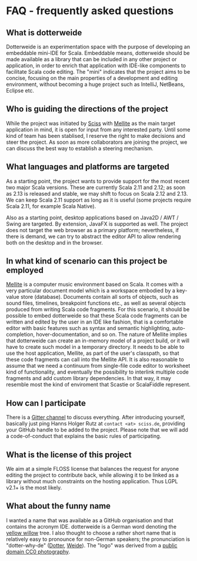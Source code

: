 # FAQ - frequently asked questions

## What is dotterweide

Dotterweide is an experimentation space with the purpose of developing an embeddable mini-IDE for Scala. Embeddable means, dotterweide
should be made available as a library that can be included in any other project or application, in order to enrich that application
with IDE-like components to facilitate Scala code editing. The "mini" indicates that the project aims to be concise, focusing on the main
properties of a development and editing environment, without becoming a huge project such as IntelliJ, NetBeans, Eclipse etc.

## Who is guiding the directions of the project

While the project was initiated by [Sciss](https://github.com/Sciss/) with [Mellite](https://github.com/Sciss/Mellite/) as the main
target application in mind, it is open for input from any interested party. Until some kind of team has been stablised, I reserve the
right to make decisions and steer the project. As soon as more collaborators are joining the project, we can discuss the best way
to establish a steering mechanism.

## What languages and platforms are targeted

As a starting point, the project wants to provide support for the most recent two major Scala versions. These are currently Scala 2.11 
and 2.12; as soon as 2.13 is released and stable, we may shift to focus on Scala 2.12 and 2.13. We can keep Scala 2.11 support as long as
it is useful (some projects require Scala 2.11, for example Scala Native).

Also as a starting point, desktop applications based on Java2D / AWT / Swing are targeted. By extension, JavaFX is supported as well. The
project does not target the web browser as a primary platform; nevertheless, if there is demand, we can try to abstract the editor API to
allow rendering both on the desktop and in the browser.

## In what kind of scenario can this project be employed

[Mellite](https://github.com/Sciss/Mellite/) is a computer music environment based on Scala. It comes with a very particular document
model which is a workspace embodied by a key-value store (database). Documents contain all sorts of objects, such as sound files,
timelines, breakpoint functions etc., as well as several objects produced from writing Scala code fragments. For this scenario, it should
be possible to embed dotterweide so that these Scala code fragments can be written and edited by the user in an IDE like fashion, that is
a comfortable editor with basic features such as syntax and semantic highlighting, auto-completion, hover-documentation, and so on. The
nature of Mellite implies that dotterweide can create an in-memory model of a project build, or it will have to create such model in
a temporary directory. It needs to be able to use the host application, Mellite, as part of the user's classpath, so that these code
fragments can call into the Mellite API. It is also reasonable to assume that we need a continuum from single-file code editor to
worksheet kind of functionality, and eventually the possibility to interlink multiple code fragments and add custom library dependencies.
In that way, it may resemble most the kind of enviroment that Scastie or ScalaFiddle represent.

## How can I participate

There is a [Gitter channel](https://gitter.im/dotterweide/dotterweide-org) to discuss everything. After introducing yourself, basically
just ping Hanns Holger Rutz at `contact <at> sciss.de`, providing your GitHub handle to be added to the project. Please note that we
will add a code-of-conduct that explains the basic rules of participating.

## What is the license of this project

We aim at a simple FLOSS license that balances the request for anyone editing the project to contribute back, while allowing it to be
linked as a library without much constraints on the hosting application. Thus LGPL v2.1+ is the most likely.

## What about the funny name

I wanted a name that was available as a GitHub organisation and that contains the acronym IDE. dotterweide is a German word denoting the
[yellow willow](https://en.wikipedia.org/wiki/Willow) tree. I also thought to choose a rather short name that is relatively easy to
pronounce for non-German speakers; the pronunciation is "dotter-why-de" ([Dotter](https://www.dict.cc/?s=Dotter),
[Weide](https://www.dict.cc/?s=Weide)). The "logo" was derived from a [public domain CC0 photography](https://www.maxpixel.net/Pollard-Deciduous-Pollarded-Golden-Willow-Willow-3276541).
